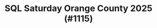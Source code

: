 ---
layout: event
title: "SQL Saturday Orange County 2025 (#1115)"
permalink: '/2025-05-03-sqlsaturday1115'
subtitle: ""
tags: ["Los Angeles", "Orange County", "California", "USA", "physical", "2025", "North America"]
thumb: /assets/img/logos/Just_icon_Color_small.png
comments: false
data: SQLSat1115
---